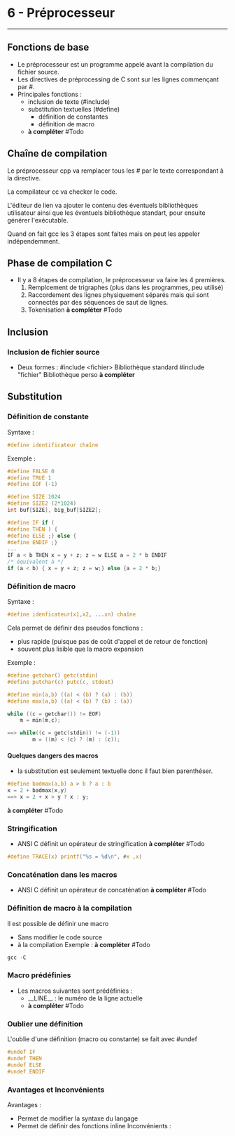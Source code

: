# 6 - Préprocesseur
---
## Fonctions de base
- Le préprocesseur est un programme appelé avant la compilation du fichier source.
- Les directives de préprocessing de C sont sur les lignes commençant par \#.
- Principales fonctions :
	- inclusion de texte (#include)
	- substitution textuelles (#define)
		- définition de constantes
		- définition de macro
	- **à compléter** #Todo

## Chaîne de compilation

Le préprocesseur cpp va remplacer tous les # par le texte correspondant à la directive.

La compilateur cc va checker le code.

L'éditeur de lien va ajouter le contenu des éventuels bibliothèques utilisateur ainsi que les éventuels bibliothèque standart, pour ensuite générer l'exécutable.

Quand on fait gcc les 3 étapes sont faites mais on peut les appeler indépendemment.

## Phase de compilation C
- Il y a 8 étapes de compilation, le préprocesseur va faire les 4 premières.
	1. Remplcement de trigraphes (plus dans les programmes, peu utilisé)
	2. Raccordement des lignes physiquement séparés mais qui sont connectés par des séquences de saut de lignes.
	3. Tokenisation **à compléter** #Todo 


## Inclusion
### Inclusion de fichier source

- Deux formes :
\#include \<fichier> Bibliothèque standard
\#include "fichier" Bibliothèque perso
**à compléter**

## Substitution
### Définition de constante
Syntaxe :
```C
#define identificateur chaîne
```
Exemple :
```C
#define FALSE 0
#define TRUE 1
#define EOF (-1)

#define SIZE 1024
#define SIZE2 (2*1024)
int buf[SIZE], big_buf[SIZE2];

#define IF if (
#define THEN ) {
#define ELSE ;} else {
#define ENDIF ;}
...
IF a < b THEN x = y + z; z = w ELSE a = 2 * b ENDIF
/* équivalent à */
if (a < b) { x = y + z; z = w;} else {a = 2 * b;}
```
### Définition de macro
Syntaxe :
```C
#define idenficateur(x1,x2, ...xn) chaîne
```
Cela permet de définir des pseudos fonctions :
- plus rapide (puisque pas de coût d'appel et de retour de fonction)
- souvent plus lisible que la macro expansion

Exemple :
```C
#define getchar() getc(stdin)
#define putchar(c) putc(c, stdout)

#define min(a,b) ((a) < (b) ? (a) : (b))
#define max(a,b) ((a) < (b) ? (b) : (a))

while ((c = getchar()) != EOF)
	m = min(m,c);

==> while((c = getc(stdin)) != (-1))
		m = ((m) < (c) ? (m) : (c));
```

#### Quelques dangers des macros
- la substitution est seulement textuelle donc il faut bien parenthéser.
```C
#define badmax(a,b) a > b ? a : b
x = 2 + badmax(x,y)
==> x = 2 + x > y ? x : y;
```
**à compléter** #Todo

### Stringification
- ANSI C définit un opérateur de stringification **à compléter** #Todo
```C
#define TRACE(x) printf("%s = %d\n", #x ,x)
```
### Concaténation dans les macros
- ANSI C définit un opérateur de concaténation
**à compléter** #Todo 

### Définition de macro à la compilation
Il est possible de définir une macro
 - Sans modifier le code source
 - à la compilation
Exemple : **à compléter** #Todo
```C
gcc -C 
```

### Macro prédéfinies
- Les macros suivantes sont prédéfinies :
	- \_\_LINE\_\_ : le numéro de la ligne actuelle
	- **à compléter** #Todo 

### Oublier une définition
L'oublie d'une définition (macro ou constante) se fait avec \#undef
```C
#undef IF
#undef THEN
#undef ELSE
#undef ENDIF
```
### Avantages et Inconvénients
Avantages :
- Permet de modifier la syntaxe du langage
- Permet de définir des fonctions inline
Inconvénients :